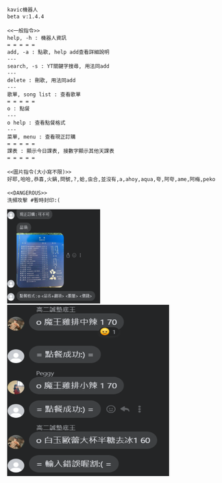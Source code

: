 ```
kavic機器人 
beta v:1.4.4

<<一般指令>>
help, -h : 機器人資訊
= = = = =
add, -a : 點歌, help add查看詳細說明
---
search, -s : YT關鍵字搜尋, 用法同add
---
delete : 刪歌, 用法同add
---
歌單, song list : 查看歌單
= = = = =
o : 點餐
---
o help : 查看點餐格式
---
菜單, menu : 查看現正訂購
= = = = =
課表 : 顯示今日課表, 接數字顯示其他天課表
= = = = =

<<圖片指令(大小寫不限)>>
好耶,哈哈,恭喜,火鍋,問號,?,蛤,虫合,並沒有,a,ahoy,aqua,夸,阿夸,ame,阿梅,peko

<<DANGEROUS>> 
洗頻攻擊 #暫時封印:(
```
<img src="Data/pic_1.png" width="217" height="220">
<img src="Data/pic_2.png" width="378" height="400">
